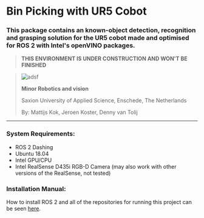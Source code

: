 # Bin Picking with UR5 Cobot

### This package contains an known-object detection, recognition and grasping solution for the UR5 cobot made and optimised for ROS 2 with Intel's openVINO packages. 

> **THIS ENVIRONMENT IS UNDER CONSTRUCTION AND WON'T BE FINISHED**



>![adsf](https://user-images.githubusercontent.com/79080234/118650396-b4485d80-b7e4-11eb-8b47-f03d05e061ab.png)
>
>**Minor Robotics and vision**
>
>Saxion University of Applied Science, Enschede, The Netherlands
>
>By: Mattijs Kok, Jeroen Koster, Denny van Tolij
___


### System Requirements:

- ROS 2 Dashing
- Ubuntu 18.04
- Intel GPU/CPU
- Intel RealSense D435i RGB-D Camera (may also work with other versions of the RealSense, not tested)

### Installation Manual:

How to install ROS 2 and all of the repositories for running this project can be seen [here](https://github.com/mattijsk14/BinPicking/tree/main/Installation).
